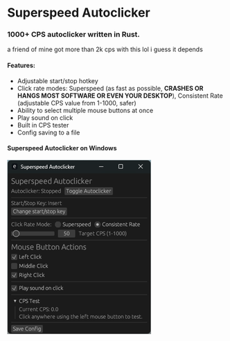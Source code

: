 <h1>Superspeed Autoclicker</h1><hl />
<h3>1000+ CPS autoclicker written in Rust.</h3>
a friend of mine got more than 2k cps with this lol i guess it depends
<h4>Features:</h4>
<ul>
  <li>Adjustable start/stop hotkey</li>
  <li>Click rate modes: Superspeed (as fast as possible, <b>CRASHES OR HANGS MOST SOFTWARE OR EVEN YOUR DESKTOP</b>), Consistent Rate (adjustable CPS value from 1-1000, safer)</li>
  <li>Ability to select multiple mouse buttons at once</li>
  <li>Play sound on click</li>
  <li>Built in CPS tester</li>
  <li>Config saving to a file</li>
</ul>
<h4>Superspeed Autoclicker on Windows</h4>
<img src="/res/Screenshot1_Windows.png" />
